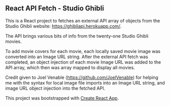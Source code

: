 ## React API Fetch - Studio Ghibli

This is a React project to fetches an external API array of objects from the Studio Ghibli website: https://ghibliapi.herokuapp.com/.

The API brings various bits of info from the twenty-one Studio Ghibli movies.

To add movie covers for each movie, each locally saved movie image was converted into an Image URL string. After the external API fetch was completed, an object injection of each movie Image URL was added to the API array, which then was array mapped to display all movies.

Credit given to Joel Venable (https://github.com/JoelVenable) for helping me with the syntax for local image file imports into an Image URL string, and image URL object injection into the fetched API.

This project was bootstrapped with [Create React App](https://github.com/facebookincubator/create-react-app).

